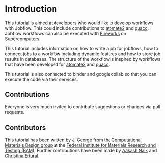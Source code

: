 # Introduction

This tutorial is aimed at developers who would like to develop workflows with Jobflow. This could include contributions to [atomate2](https://github.com/materialsproject/atomate2) and [quacc](https://github.com/Quantum-Accelerators/quacc). Jobflow workflows can also be executed with [Fireworks](https://github.com/materialsproject/fireworks) on Supercomputers.

This tutorial includes information on how to write a job for jobflows, how to connect jobs to a workflow including dynamic features and how to store job results in databases. The structure of the workflow is inspired by workflows that have been developed for [atomate2](https://github.com/materialsproject/atomate2) and [quacc](https://github.com/Quantum-Accelerators/quacc).

This tutorial is also connected to binder and google collab so that you can execute the code via their services.

## Contributions
Everyone is very much invited to contribute suggestions or changes via pull requests.


## Contributors
This tutorial has been written by [J. George](https://github.com/JaGeo) from the [Computational Materials Design group](https://jageo.github.io/) at the [Federal Institute for Materials Research and Testing (BAM)](https://www.bam.de/Content/EN/Standard-Articles/About-us/Jobs-and-Careers/Young-Science/junior-research-group-george-computational-materials-design.html). Further contributions have been made by  [Aakash Naik](https://github.com/naik-aakash/) and [Christina Ertural](https://github.com/QuantumChemist).